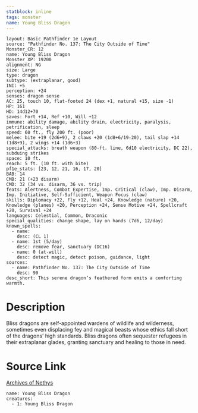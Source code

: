 ```yaml
---
statblock: inline
tags: monster
name: Young Bliss Dragon
---
```

```statblock
layout: Basic Pathfinder 1e Layout
source: "Pathfinder No. 137: The City Outside of Time"
Monster_CR: 12
name: Young Bliss Dragon
Monster_XP: 19200
alignment: NG
size: Large
type: dragon
subtype: (extraplanar, good)
INI: +5
perception: +24
senses: dragon sense
AC: 25, touch 10, flat-footed 24 (dex +1, natural +15, size -1)
HP: 161
HD: 14d12+70
saves: Fort +14, Ref +10, Will +12
immune: ability damage, ability drain, electricity, paralysis, petrification, sleep
speed: 60 ft., fly 200 ft. (poor)
melee: bite +19 (2d6+9), 2 claws +20 (1d8+6/19-20), tail slap +14 (1d8+9), 2 wings +14 (1d6+3)
special_attacks: breath weapon (80-ft. line, 6d10 electricity, DC 22), subduing strikes
space: 10 ft.
reach: 5 ft. (10 ft. with bite)
pf1e_stats: [23, 12, 21, 16, 17, 20]
BAB: 14
CMB: 21 (+23 disarm)
CMD: 32 (34 vs. disarm, 36 vs. trip)
feats: Alertness, Combat Expertise, Imp. Critical (claw), Imp. Disarm, Imp. Initiative, Self-Sufficient, Weapon Focus (claw)
skills: Diplomacy +22, Fly +12, Heal +24, Knowledge (nature) +20, Knowledge (planes) +20, Perception +24, Sense Motive +24, Spellcraft +20, Survival +24
languages: Celestial, Common, Draconic
special_qualities: change shape, lay on hands (7d6, 12/day)
known_spells:
  - name:
    desc: (CL 1)
  - name: 1st (5/day)
    desc: remove fear, sanctuary (DC16)
  - name: 0 (at-will)
    desc: detect magic, detect poison, guidance, light
sources:
  - name: Pathfinder No. 137: The City Outside of Time
    desc: 90
desc_short: This serene dragon’s feathered form emits a comforting warmth.
```
# Description
Bliss dragons are self-appointed wardens of wildlife and wilderness, sometimes even displacing fey and magical beasts whose ethics fall short of the dragons’ high standards. Bliss dragons often sequester refugees in their extraplanar glades, granting sanctuary and healing to those in need.
# Source Link
[Archives of Nethys](https://aonprd.com/MonsterDisplay.aspx?ItemName=Young%20Bliss%20Dragon)
```encounter-table
name: Young Bliss Dragon
creatures:
  - 1: Young Bliss Dragon
```

